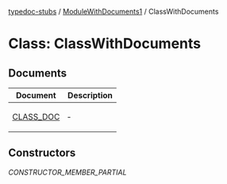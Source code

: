 [typedoc-stubs](README.md) / [ModuleWithDocuments1](ModuleWithDocuments1.md) / ClassWithDocuments

# Class: ClassWithDocuments

## Documents

<table>
<thead>
<tr>
<th>Document</th>
<th>Description</th>
</tr>
</thead>
<tbody>
<tr>
<td>

[CLASS\_DOC](ModuleWithDocuments1.ClassWithDocuments.Document.CLASS_DOC.md)

</td>
<td>

&hyphen;

</td>
</tr>
</tbody>
</table>

## Constructors

_CONSTRUCTOR_MEMBER_PARTIAL_
